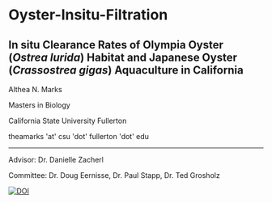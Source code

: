 # Oyster-Insitu-Filtration

## In situ Clearance Rates of Olympia Oyster (*Ostrea lurida*) Habitat and Japanese Oyster (*Crassostrea gigas*) Aquaculture in California

Althea N. Marks

Masters in Biology

California State University Fullerton

theamarks 'at' csu 'dot' fullerton 'dot' edu

-----------

Advisor: Dr. Danielle Zacherl

Committee: Dr. Doug Eernisse, Dr. Paul Stapp, Dr. Ted Grosholz



[![DOI](https://zenodo.org/badge/211166776.svg)](https://zenodo.org/badge/latestdoi/211166776)




